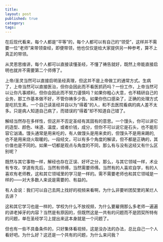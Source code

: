 ```yaml
---
title:
layout: post
published: true
category:
tags:
---
```


在后现代看来，每个人都是“平等”的，每个人都可以有自己的“领受”，这样并不需要一位“老师”来带领查经，即便带领，他也仅仅是给大家提供另一种参考，算不上真正的带领。

从灵恩思维讲，每个人都可以直接读懂圣经，不懂了祷告就好，既然上帝能直接启明也就并不需要第二个师傅了。

上帝/圣灵当然可以直接启明圣经真理，但这并不是上帝做工的通常方式。生病了，上帝当然可以直接医治，但你会因此而不看医抓药吗？一份工作，上帝当然可以让你凡事顺利，但你会因此而不努力谨慎吗？如果你粗心大意，也不精研自己的业务，那工作基本做不好，不管你祷多少告。如果你伤口感染了，正确的处理方式是吃抗生素。一个自己读圣经并自以为“得着”的人，和不去医院看病的病人差不太多。只是病人知道自己病了，而错误的“得着”却不知道自己错了。

解经当然存在多样性，但这并不否定圣经有其固有的意思。一个馒头，你可以讲它的造型、颜色、味道、温度，或者价钱，成分，但你不可以说它是石头，也不能形容它汹涌。馒头通常是用来吃的，有人做馒头是用来卖的，但馒头不是用来踢的, 也不是用来烧火取暖的。一段经文，可以有多个角度的解读，但不都是正确的，其价值也是不同的。如果一切都是观点与角度的不同，那么有与没有这经又有什么区别呢？

既然与其它事物一样，解经也存在正误、好坏之分，那么，与其它领域一样，术业有专攻，学道有先后，当然有师傅，当然需要师傅。当然有的人喜欢自学，有的人喜欢有老师教，这和其它领域里的学习是一样的。需不需要老师也和其它领域是一样的——对大多数人来说是需要的、有益的。

有人会说：我们可以自己去网上找好的视频来看啊，为什么非要听团契里的某烂人去讲？

这和其它学习也是一样的，学校为什么不放视频，为什么要雇佣那么多老师一遍遍的讲老掉牙的内容？当然是有原因的，但既然这是一共有的问题而不是团契所特有的问题，单在圣经学习上提出来这本身就是一个问题了。

但也有一些不具备条件的，只好集体看视频，这是没办法的办法，总比自己一个人看好吧。为什么好？这还是一个共有的问题，为什么来问我？

